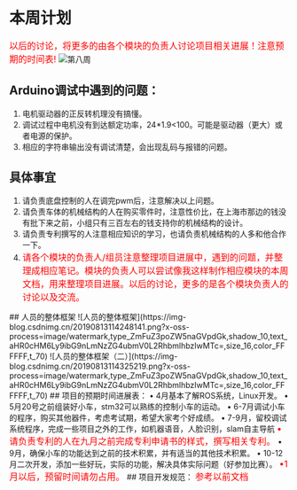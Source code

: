 ﻿# 本周计划
<font color=red size=3 >以后的讨论，将更多的由各个模块的负责人讨论项目相关进展！注意预期的时间表! </font>
![第八周](https://img-blog.csdnimg.cn/20190813113604583.png?x-oss-process=image/watermark,type_ZmFuZ3poZW5naGVpdGk,shadow_10,text_aHR0cHM6Ly9ibG9nLmNzZG4ubmV0L2RhbmlhbzIwMTc=,size_16,color_FFFFFF,t_70)
## Arduino调试中遇到的问题：
1.	电机驱动器的正反转机理没有搞懂。
2.	调试过程中电机没有到达额定功率，24*1.9<100。可能是驱动器（更大）或者电源的保护。
3.	相应的字符串输出没有调试清楚，会出现乱码与报错的问题。
## 具体事宜
1.	请负责底盘控制的人在调完pwm后，注意解决以上问题。
2.	请负责车体的机械结构的人在购买零件时，注意性价比，在上海市那边的钱没有批下来之前，小组只有三百左右的钱支持你的机械结构的设计。
3.	请负责专利撰写的人注意相应知识的学习，也请负责机械结构的人多和他合作一下。
4.	<font color=red size=3 >请各个模块的负责人/组员注意整理项目进展中，遇到的问题，并整理成相应笔记。模块的负责人可以尝试像我这样制作相应模块的本周文档，用来整理项目进展。以后的讨论，更多的是各个模块负责人的讨论以及交流。
 </font>
## 人员的整体框架
![人员的整体框架](https://img-blog.csdnimg.cn/20190813114248141.png?x-oss-process=image/watermark,type_ZmFuZ3poZW5naGVpdGk,shadow_10,text_aHR0cHM6Ly9ibG9nLmNzZG4ubmV0L2RhbmlhbzIwMTc=,size_16,color_FFFFFF,t_70)
![人员的整体框架（二）](https://img-blog.csdnimg.cn/20190813114325219.png?x-oss-process=image/watermark,type_ZmFuZ3poZW5naGVpdGk,shadow_10,text_aHR0cHM6Ly9ibG9nLmNzZG4ubmV0L2RhbmlhbzIwMTc=,size_16,color_FFFFFF,t_70)
## 项目的预期时间进展表：
•	4月基本了解ROS系统，Linux开发。
•	5月20号之前组装好小车，stm32可以熟练的控制小车的运动。
•	6-7月调试小车的程序，购买其他器件，考虑考试期，希望大家考个好成绩。
•	7-9月，留校调试系统程序，完成一些项目之外的工作，如机器语音，人脸识别，slam自主导航
<font color=red size=3 >•	请负责专利的人在九月之前完成专利申请书的样式，撰写相关专利。 </font>
•	9月，确保小车的功能达到之前的技术积累，并有适当的其他技术积累。
•	10-12月二次开发，添加一些好玩，实际的功能，解决具体实际问题（好参加比赛）。
<font color =red size=3 >•1月以后，预留时间请勿占用。</font>
## 项目开发规范：
<font color =red size=3 >参考以前文档</font>

